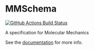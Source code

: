 # MMSchema

[![GitHub Actions Build Status](https://github.com/MolSSI/mmschema/workflows/CI/badge.svg)](https://github.com/MolSSI/mmschema/actions?query=workflow%3ACI)

A specification for Molecular Mechanics

See the [documentation](https://molssi.github.io/mmschema) for more info.
